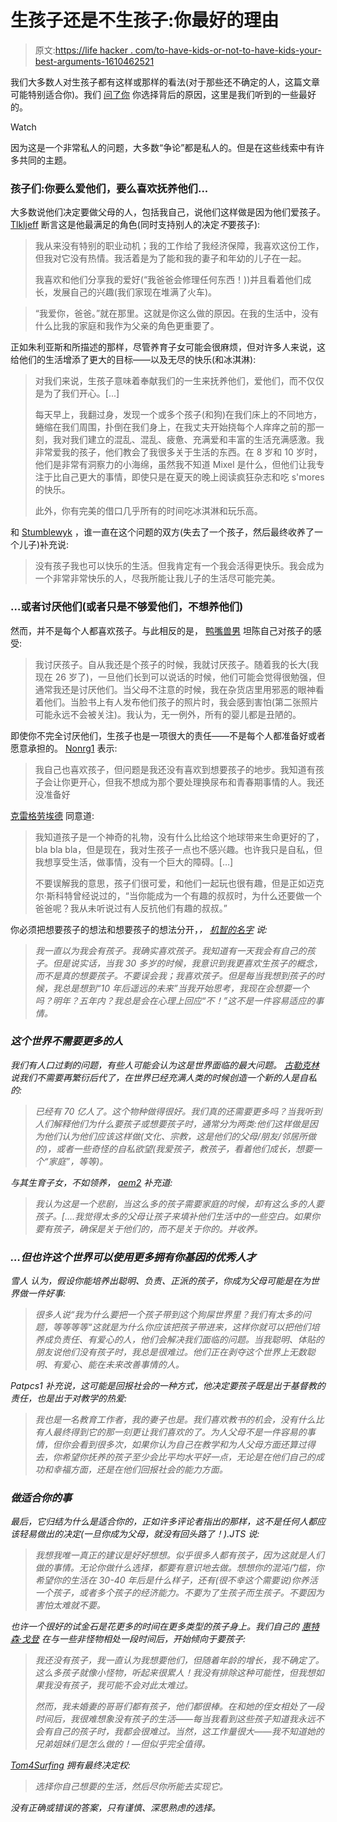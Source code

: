 # 生孩子还是不生孩子:你最好的理由

> 原文:[https://life hacker . com/to-have-kids-or-not-to-have-kids-your-best-arguments-1610462521](https://lifehacker.com/to-have-kids-or-not-to-have-kids-your-best-arguments-1610462521)

我们大多数人对生孩子都有这样或那样的看法(对于那些还不确定的人，这篇文章可能特别适合你)。我们 [问了你](https://lifehacker.com/to-have-kids-or-not-to-have-kids-which-is-the-better-c-1605947314) 你选择背后的原因，这里是我们听到的一些最好的。

Watch

因为这是一个非常私人的问题，大多数“争论”都是私人的。但是在这些线索中有许多共同的主题。

### 孩子们:你要么爱他们，要么喜欢抚养他们...

大多数说他们决定要做父母的人，包括我自己，说他们这样做是因为他们爱孩子。 [Tlkljeff](http://lifehacker.com/ive-never-been-particularly-career-motivated-my-job-af-1606010564) 断言这是他最满足的角色(同时支持别人的决定*不*要孩子):

> 我从来没有特别的职业动机；我的工作给了我经济保障，我喜欢这份工作，但我对它没有热情。我活着是为了能和我的妻子和年幼的儿子在一起。
> 
> 我喜欢和他们分享我的爱好(“我爸爸会修理任何东西！))并且看着他们成长，发展自己的兴趣(我们家现在堆满了火车)。

> “我爱你，爸爸。”就在那里。这就是你这么做的原因。在我的生活中，没有什么比我的家庭和我作为父亲的角色更重要了。

正如朱利亚斯和所描述的那样，尽管养育子女可能会很麻烦，但对许多人来说，这给他们的生活增添了更大的目标——以及无尽的快乐(和冰淇淋):

> 对我们来说，生孩子意味着奉献我们的一生来抚养他们，爱他们，而不仅仅是为了我们开心。[...]
> 
> 每天早上，我翻过身，发现一个或多个孩子(和狗)在我们床上的不同地方，蜷缩在我们周围，扑倒在我们身上，在我丈夫开始挠每个人痒痒之前的那一刻，我对我们建立的混乱、混乱、疲惫、充满爱和丰富的生活充满感激。我非常爱我的孩子，他们教会了我很多关于生活的东西。在 8 岁和 10 岁时，他们是非常有洞察力的小海绵，虽然我不知道 Mixel 是什么，但他们让我专注于比自己更大的事情，即使只是在夏天的晚上阅读疯狂杂志和吃 s'mores 的快乐。
> 
> 此外，你有完美的借口几乎所有的时间吃冰淇淋和玩乐高。

和 [Stumblewyk](http://lifehacker.com/as-someone-who-became-a-father-earlier-than-he-planned-1606010693) ，谁一直在这个问题的双方(失去了一个孩子，然后最终收养了一个儿子)补充说:

> 没有孩子我也可以快乐的生活。但我肯定有一个我会活得更快乐。我会成为一个非常非常快乐的人，尽我所能让我儿子的生活尽可能完美。

### …或者讨厌他们(或者只是不够爱他们，不想养他们)

然而，并不是每个人都喜欢孩子。与此相反的是， [鸭嘴兽男](http://lifehacker.com/i-hate-kids-ive-hated-kids-since-i-was-a-kid-as-ive-g-1606376577) 坦陈自己对孩子的感受:

> 我讨厌孩子。自从我还是个孩子的时候，我就讨厌孩子。随着我的长大(我现在 26 岁了)，一旦他们长到可以说话的时候，他们可能会觉得很勉强，但通常我还是讨厌他们。当父母不注意的时候，我在杂货店里用邪恶的眼神看着他们。当脸书上有人发布他们孩子的照片时，我会感到害怕(第二张照片可能永远不会被关注)。我认为，无一例外，所有的婴儿都是丑陋的。

即使你不完全讨厌他们，生孩子也是一项很大的责任——不是每个人都准备好或者愿意承担的。 [Nonrg1](http://lifehacker.com/i-myself-love-kids-but-the-problem-is-i-dont-like-them-1605991025) 表示:

> 我自己也喜欢孩子，但问题是我还没有喜欢到想要孩子的地步。我知道有孩子会让你更开心，但我不想成为那个要处理换尿布和青春期事情的人。我还没准备好

[克雷格劳埃德](http://lifehacker.com/i-get-that-kids-are-an-amazing-gift-and-theres-nothing-1606055673) 同意道:

> 我知道孩子是一个神奇的礼物，没有什么比给这个地球带来生命更好的了，bla bla bla，但是现在，我对生孩子一点也不感兴趣。也许我只是自私，但我想享受生活，做事情，没有一个巨大的障碍。[…]
> 
> 不要误解我的意思，孩子们很可爱，和他们一起玩也很有趣，但是正如迈克尔·斯科特曾经说过的，“当你能成为一个有趣的叔叔时，为什么还要做一个爸爸呢？我从未听说过有人反抗他们有趣的叔叔。”

你必须把想要孩子的想法和想要孩子的想法分开，*， [机智的名字](http://lifehacker.com/i-always-assumed-i-would-have-kids-i-do-love-children-1606012399) 说:*

> *我一直以为我会有孩子。我确实喜欢孩子。我知道有一天我会有自己的孩子。但是说实话，当我 30 多岁的时候，我意识到我更喜欢生孩子的概念，而不是真的想要孩子。不要误会我；我喜欢孩子。但是每当我想到孩子的时候，我总是想到“10 年后遥远的未来”当我开始思考，我现在会想要一个吗？明年？五年内？我总是会在心理上回应“不！”这不是一件容易适应的事情。*

### *这个世界不需要更多的人*

*我们有人口过剩的问题，有些人可能会认为这是世界面临的最大问题。 [古勒克林](http://lifehacker.com/there-are-7-billion-people-already-the-species-is-doi-1606330398) 说我们不需要再繁衍后代了，在世界已经充满人类的时候创造一个新的人是自私的:*

> *已经有 70 亿人了。这个物种做得很好。我们真的还需要更多吗？当我听到人们解释他们为什么要孩子或想要孩子时，通常分为两类:他们这样做是因为他们认为他们应该这样做(文化、宗教，这是他们的父母/朋友/邻居所做的)，或者一些奇怪的自私欲望(我爱孩子，教孩子，看着他们成长，想要一个“家庭”，等等)。*

*与其生育子女，不如领养， [aem2](http://lifehacker.com/i-think-its-a-tragedy-that-so-many-people-have-children-1606082918) 补充道:*

> *我认为这是一个悲剧，当这么多的孩子需要家庭的时候，却有这么多的人要孩子。[….我觉得太多的父母让孩子来填补他们生活中的一些空白。如果你要有孩子，确保是关于他们的，而不是关于你的。并收养。*

### *…但也许这个世界可以使用更多拥有你基因的优秀人才*

*雪人 认为，假设你能培养出聪明、负责、正派的孩子，你成为父母可能是在为世界做一件好事:*

> *很多人说“我为什么要把一个孩子带到这个狗屎世界里？我们有太多的问题，等等等等“这就是为什么你应该把孩子带进来，这样你就可以把他们培养成负责任、有爱心的人，他们会解决我们面临的问题。当我聪明、体贴的朋友说他们没有孩子时，我总是很难过。他们正在剥夺这个世界上无数聪明、有爱心、能在未来改善事情的人。*

*Patpcs1 补充说，这可能是回报社会的一种方式，他决定要孩子既是出于基督教的责任，也是出于对教学的热爱:*

> *我也是一名教育工作者，我的妻子也是。我们喜欢教书的机会，没有什么比有人最终得到它的那一刻更让我们喜欢的了。为人父母不是一件容易的事情，但你会看到很多次，如果你认为自己在教学和为人父母方面还算过得去，你希望你抚养的孩子至少会比平均水平好一点，无论是在他们自己的成功和幸福方面，还是在他们回报社会的能力方面。*

### *做适合你的事*

*最后，它归结为什么是适合你的，正如许多评论者指出的那样，这不是任何人都应该轻易做出的决定(一旦你成为父母，就没有回头路了！).JTS 说:*

> *我想我唯一真正的建议是好好想想。似乎很多人都有孩子，因为这就是人们做的事情。无论你做什么选择，都要有意识地去做。想想你的混沌门槛，你希望你的生活在 30-40 年后是什么样子，还有(很不幸这个需要说)你养活一个孩子，或者多个孩子的经济能力。不要为了生孩子而生孩子。不要因为害怕太难就不要。*

*也许一个很好的试金石是花更多的时间在更多类型的孩子身上。我们自己的 [惠特森·戈登](http://lifehacker.com/im-finding-that-my-opinions-on-this-subject-have-waffle-1606021392) 在与一些非怪物相处一段时间后，开始倾向于要孩子:*

> *我还没有孩子，我一直认为我想要他们，但随着年龄的增长，我不确定了。这么多孩子就像小怪物，听起来很累人！我没有排除这种可能性，但我想如果我没有孩子，我可能不会对此太难过。*
> 
> *然而，我未婚妻的哥哥们都有孩子，他们都很棒。在和她的侄女相处了一段时间后，我很难想象没有孩子的生活——每当我看到这些孩子知道我永远不会有自己的孩子时，我都会很难过。当然，这工作量很大——我不知道她的兄弟姐妹们是怎么做的！—但似乎完全值得。*

*[Tom4Surfing](http://lifehacker.com/one-of-my-better-friends-once-asked-me-why-i-chose-to-b-1606059746) 拥有最终决定权:*

> *选择你自己想要的生活，然后尽你所能去实现它。*

*没有正确或错误的答案，只有谨慎、深思熟虑的选择。*
